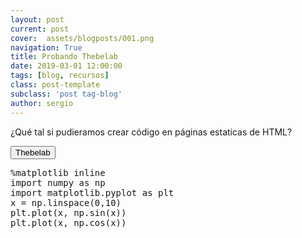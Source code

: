 ```yaml
---
layout: post
current: post
cover:  assets/blogposts/001.png
navigation: True
title: Probando Thebelab
date: 2019-03-01 12:00:00
tags: [blog, recursos]
class: post-template
subclass: 'post tag-blog'
author: sergio
---
```


<!-- Include Thebelab for interactive code if it's enabled -->
<script type="text/x-thebe-config">
    {
      requestKernel: true,
      binderOptions: {
        repo: 'tacos-de-datos/tacos-en-jupyter',
        ref: 'master',
      },
      kernelOptions: {
        name: '{% if page.kernel_name %}{{ page.kernel_name }}{% else %}python3{% endif %}',
      }
    }
</script>
<script src="https://unpkg.com/thebelab@0.3.3/lib/index.js"></script>
<script>
    /**
     * Add attributes to Thebelab blocks
     */

    const initThebelab = () => {
        const addThebelabToCodeCells = () => {
            console.log("Adding thebelab to code cells...");
            // If Thebelab hasn't loaded, wait a bit and try again. This
            // happens because we load ClipboardJS asynchronously.
            if (window.thebelab === undefined) {
                setTimeout(addThebelabToCodeCells, 250)
            return
            }

            // If we already detect a Thebelab cell, don't re-run
            if (document.querySelectorAll('div.thebelab-cell').length > 0) {
                return;
            }

            // Find all code cells, replace with Thebelab interactive code cells
            const codeCells = document.querySelectorAll('.input_area pre')
            codeCells.forEach((codeCell, index) => {
                const id = codeCellId(index)
                codeCell.setAttribute('data-executable', 'true')

                // Figure out the language it uses and add this too
                var parentDiv = codeCell.parentElement.parentElement;
                var arrayLength = parentDiv.classList.length;
                for (var ii = 0; ii < arrayLength; ii++) {
                    var parts = parentDiv.classList[ii].split('language-');
                    if (parts.length === 2) {
                        // If found, assign dataLanguage and break the loop
                        var dataLanguage = parts[1];
                        break;
                    }
                }
                codeCell.setAttribute('data-language', dataLanguage)

                // If the code cell is hidden, show it
                var inputCheckbox = document.querySelector(`input#hidebtn${codeCell.id}`);
                if (inputCheckbox !== null) {
                    setCodeCellVisibility(inputCheckbox, 'visible');
                }
            });

            // Remove the event listener from the page so keyboard press doesn't
            // Change page
            document.removeEventListener('keydown', initPageNav)

            // Init thebelab
            thebelab.bootstrap();

            // Remove copy buttons since they won't work anymore
            const copyButtons = document.querySelectorAll('.copybtn')
            copyButtons.forEach((copyButton, index) => {
                copyButton.remove();
            });

            // Remove outputs since they'll be stale
            const outputs = document.querySelectorAll('.output *, .output')
            outputs.forEach((output, index) => {
                output.remove();
            });
        }

        // Add event listener for the function to modify code cells
        const thebelabButton = document.getElementById('interact-button-thebelab');
        if (thebelabButton === null) {
            setTimeout(initThebelab, 250)
        return
        };
        thebelabButton.addEventListener('click', addThebelabToCodeCells);
    }

    // Initialize Thebelab
    initFunction(initThebelab);
</script>


¿Qué tal si pudieramos crear código en páginas estaticas de HTML?

<button id="interact-button-thebelab" class="interact-button">Thebelab</button>

<pre data-executable="true" data-language="python">
%matplotlib inline
import numpy as np
import matplotlib.pyplot as plt
x = np.linspace(0,10)
plt.plot(x, np.sin(x))
plt.plot(x, np.cos(x))
</pre>
